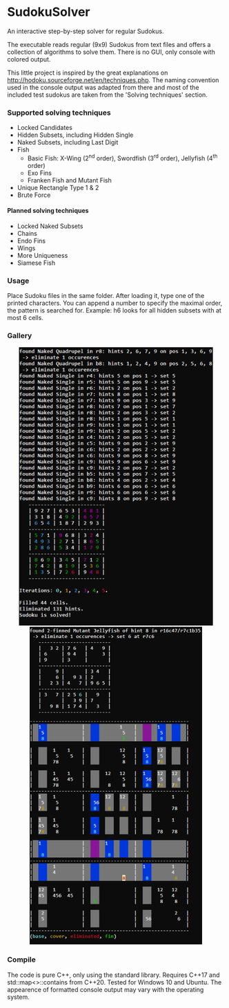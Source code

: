 # SudokuSolver
An interactive step-by-step solver for regular Sudokus.

The executable reads regular (9x9) Sudokus from text files and offers a collection of algorithms to solve them. 
There is no GUI, only console with colored output. 

This little project is inspired by the great explanations on http://hodoku.sourceforge.net/en/techniques.php. 
The naming convention used in the console output was adapted from there and most of the included test sudokus are taken 
from the 'Solving techniques' section.   

### Supported solving techniques
* Locked Candidates
* Hidden Subsets, including Hidden Single
* Naked Subsets, including Last Digit
* Fish
  * Basic Fish: X-Wing (2<sup>nd</sup> order), Swordfish (3<sup>rd</sup> order), Jellyfish (4<sup>th</sup> order)
  * Exo Fins
  * Franken Fish and Mutant Fish
* Unique Rectangle Type 1 & 2
* Brute Force

#### Planned solving techniques
* Locked Naked Subsets
* Chains
* Endo Fins
* Wings
* More Uniqueness 
* Siamese Fish

### Usage
Place Sudoku files in the same folder. After loading it, type one of the printed characters. You can append a number to specify the maximal order, the pattern is searched for. Example: h6 looks for all hidden subsets with at most 6 cells.

### Gallery
<p align="middle">
  <img width=450 src=/pics/naked_subsets.png>
  <img width=400 src=/pics/mutant_jellyfish.png>
</p>

### Compile
The code is pure C++, only using the standard library. Requires C++17 and std::map<>::contains from C++20.
Tested for Windows 10 and Ubuntu. The appearence of formatted console output may vary with the operating system.
